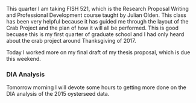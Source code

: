 This quarter I am taking FISH 521, which is the Research Proposal Writing and Professional Development course taught by Julian Olden. This class has been very helpful because it has guided me through the layout of the Crab Project and the plan of how it will all be performed. This is good becuase this is my first quarter of graduate school and I had only heard about the crab project around Thanksgiving of 2017. 

Today I worked more on my final draft of my thesis proposal, which is due this weekend.

### DIA Analysis

Tomorrow morning I will devote some hours to getting more done on the DIA analysis of the 2015 oysterseed data. 
